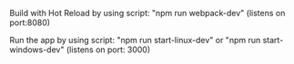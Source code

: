 Build with Hot Reload by using script: "npm run webpack-dev" (listens on port:8080)

Run the app by using script: "npm run start-linux-dev" or "npm run start-windows-dev" (listens on port: 3000)
